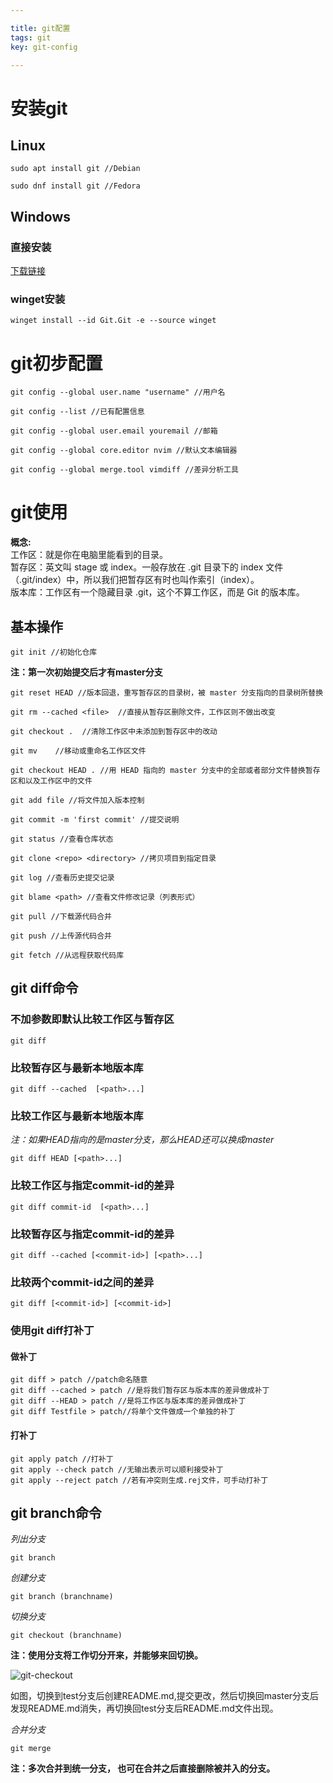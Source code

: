 ```yaml
---

title: git配置
tags: git
key: git-config 

---
```


# 安装git

## Linux

```
sudo apt install git //Debian
```

```
sudo dnf install git //Fedora
```

## Windows

### 直接安装

[下载链接](https://github.com/git-for-windows/git/releases/download/v2.37.1.windows.1/Git-2.37.1-64-bit.exe)

### winget安装

```
winget install --id Git.Git -e --source winget
```

# git初步配置

```
git config --global user.name "username" //用户名
```

```
git config --list //已有配置信息
```

```
git config --global user.email youremail //邮箱
```

```
git config --global core.editor nvim //默认文本编辑器
```

```
git config --global merge.tool vimdiff //差异分析工具
```

# git使用

**概念:**  
工作区：就是你在电脑里能看到的目录。  
暂存区：英文叫 stage 或 index。一般存放在 .git 目录下的 index 文件（.git/index）中，所以我们把暂存区有时也叫作索引（index）。  
版本库：工作区有一个隐藏目录 .git，这个不算工作区，而是 Git 的版本库。

## 基本操作

```
git init //初始化仓库
```

**注：第一次初始提交后才有master分支**

```
git reset HEAD //版本回退，重写暂存区的目录树，被 master 分支指向的目录树所替换
```

```
git rm --cached <file>  //直接从暂存区删除文件，工作区则不做出改变
```

```
git checkout .  //清除工作区中未添加到暂存区中的改动
```

```
git mv    //移动或重命名工作区文件
```

```
git checkout HEAD . //用 HEAD 指向的 master 分支中的全部或者部分文件替换暂存区和以及工作区中的文件
```

```
git add file //将文件加入版本控制
```

```
git commit -m 'first commit' //提交说明
```

```
git status //查看仓库状态
```

```
git clone <repo> <directory> //拷贝项目到指定目录
```

```
git log //查看历史提交记录
```

```
git blame <path> //查看文件修改记录（列表形式）
```

```
git pull //下载源代码合并
```

```
git push //上传源代码合并
```

```
git fetch //从远程获取代码库
```

## git diff命令

### 不加参数即默认比较工作区与暂存区

```
git diff
```

### 比较暂存区与最新本地版本库

```
git diff --cached  [<path>...] 
```

### 比较工作区与最新本地版本库

*注：如果HEAD指向的是master分支，那么HEAD还可以换成master* 

```
git diff HEAD [<path>...]
```

### 比较工作区与指定commit-id的差异

```
git diff commit-id  [<path>...]
```

### 比较暂存区与指定commit-id的差异

```
git diff --cached [<commit-id>] [<path>...] 
```

### 比较两个commit-id之间的差异

```
git diff [<commit-id>] [<commit-id>]
```

### 使用git diff打补丁

#### 做补丁

```
git diff > patch //patch命名随意
git diff --cached > patch //是将我们暂存区与版本库的差异做成补丁
git diff --HEAD > patch //是将工作区与版本库的差异做成补丁
git diff Testfile > patch//将单个文件做成一个单独的补丁
```

#### 打补丁

```
git apply patch //打补丁
git apply --check patch //无输出表示可以顺利接受补丁
git apply --reject patch //若有冲突则生成.rej文件，可手动打补丁
```

## git branch命令

*列出分支*

```
git branch
```

*创建分支*

```
git branch (branchname)
```

*切换分支*

```
git checkout (branchname)
```

**注：使用分支将工作切分开来，并能够来回切换。**  

![git-checkout](/home/dky/Github/Mine/duan-dky.github.io/assets/images/posts/git-config/git-checkout.png)  

如图，切换到test分支后创建README.md,提交更改，然后切换回master分支后发现README.md消失，再切换回test分支后README.md文件出现。  

*合并分支*  

```
git merge 
```

**注：多次合并到统一分支， 也可在合并之后直接删除被并入的分支。**  